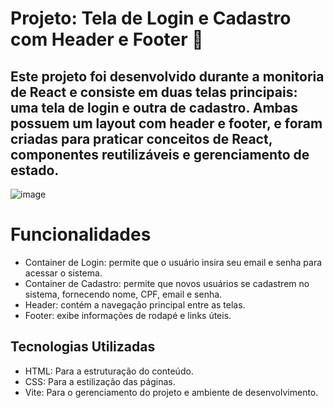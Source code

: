 # Projeto: Tela de Login e Cadastro com Header e Footer 📑
## Este projeto foi desenvolvido durante a monitoria de React e consiste em duas telas principais: uma tela de login e outra de cadastro. Ambas possuem um layout com header e footer, e foram criadas para praticar conceitos de React, componentes reutilizáveis e gerenciamento de estado.

![image](https://github.com/user-attachments/assets/036ae447-7b8b-4040-a549-e2c767198337)


# Funcionalidades
- Container de Login: permite que o usuário insira seu email e senha para acessar o sistema.
- Container de Cadastro: permite que novos usuários se cadastrem no sistema, fornecendo nome, CPF, email e senha.
- Header: contém a navegação principal entre as telas.
- Footer: exibe informações de rodapé e links úteis.

## Tecnologias Utilizadas

- HTML: Para a estruturação do conteúdo.
- CSS: Para a estilização das páginas.
- Vite: Para o gerenciamento do projeto e ambiente de desenvolvimento.
